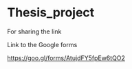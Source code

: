 # Thesis_project
For sharing the link

Link to the Google forms

https://goo.gl/forms/AtujdFY5fpEw6tQO2
